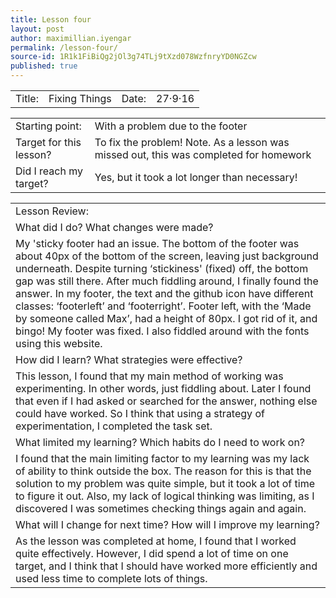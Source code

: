 ```yaml
---
title: Lesson four
layout: post
author: maximillian.iyengar
permalink: /lesson-four/
source-id: 1R1k1FiBiQg2jOl3g74TLj9tXzd078WzfnryYD0NGZcw
published: true
---
```

<table>
  <tr>
    <td>Title:</td>
    <td>Fixing Things</td>
    <td>Date:</td>
    <td>27·9·16</td>
  </tr>
</table>


<table>
  <tr>
    <td>Starting point:</td>
    <td>With a problem due to the footer</td>
  </tr>
  <tr>
    <td>Target for this lesson?</td>
    <td>To fix the problem!
Note. As a lesson was missed out, this was completed for homework</td>
  </tr>
  <tr>
    <td>Did I reach my target? </td>
    <td>Yes, but it took a lot longer than necessary!</td>
  </tr>
</table>


<table>
  <tr>
    <td>Lesson Review:</td>
  </tr>
  <tr>
    <td>What did I do? What changes were made?</td>
  </tr>
  <tr>
    <td>My 'sticky footer had an issue. The bottom of the footer was about 40px of the bottom of the screen, leaving just background underneath. Despite turning ‘stickiness' (fixed) off, the bottom gap was still there. After much fiddling around, I finally found the answer. In my footer, the text and the github icon have different classes: ‘footerleft’ and ‘footerright’. Footer left, with the ‘Made by someone called Max’, had a height of 80px. I got rid of it, and bingo! My footer was fixed. I also fiddled around with the fonts using this website.
</td>
  </tr>
  <tr>
    <td>How did I learn? What strategies were effective? </td>
  </tr>
  <tr>
    <td>This lesson, I found that my main method of working was experimenting. In other words, just fiddling about. Later I found that even if I had asked or searched for the answer, nothing else could have worked. So I think that using a strategy of experimentation, I completed the task set.</td>
  </tr>
  <tr>
    <td>What limited my learning? Which habits do I need to work on? </td>
  </tr>
  <tr>
    <td>I found that the main limiting factor to my learning was my lack of ability to think outside the box. The reason for this is that the solution to my problem was quite simple, but it took a lot of time to figure it out. Also, my lack of logical thinking was limiting, as I discovered I was sometimes checking things again and again.</td>
  </tr>
  <tr>
    <td>What will I change for next time? How will I improve my learning?</td>
  </tr>
  <tr>
    <td>As the lesson was completed at home, I found that I worked quite effectively. However, I did spend a lot of time on one target, and I think that I should have worked more efficiently and used less time to complete lots of things.</td>
  </tr>
</table>


